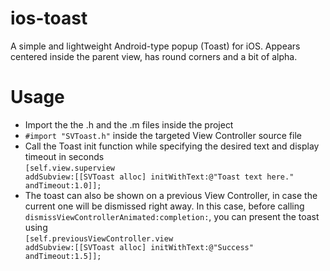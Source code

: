 # ios-toast
A simple and lightweight Android-type popup (Toast) for iOS. Appears centered inside the parent view, has round corners and a bit of alpha.

# Usage
- Import the the .h and the .m files inside the project
- <code>#import "SVToast.h"</code> inside the targeted View Controller source file
- Call the Toast init function while specifying the desired text and display timeout in seconds
  <br><code>[self.view.superview addSubview:[[SVToast alloc] initWithText:@"Toast text here." andTimeout:1.0]];</code>
- The toast can also be shown on a previous View Controller, in case the current one will be dismissed right away. In this case, before calling <code>dismissViewControllerAnimated:completion:</code>, you can present the toast using<br>
  <code>[self.previousViewController.view addSubview:[[SVToast alloc] initWithText:@"Success" andTimeout:1.5]];</code>
